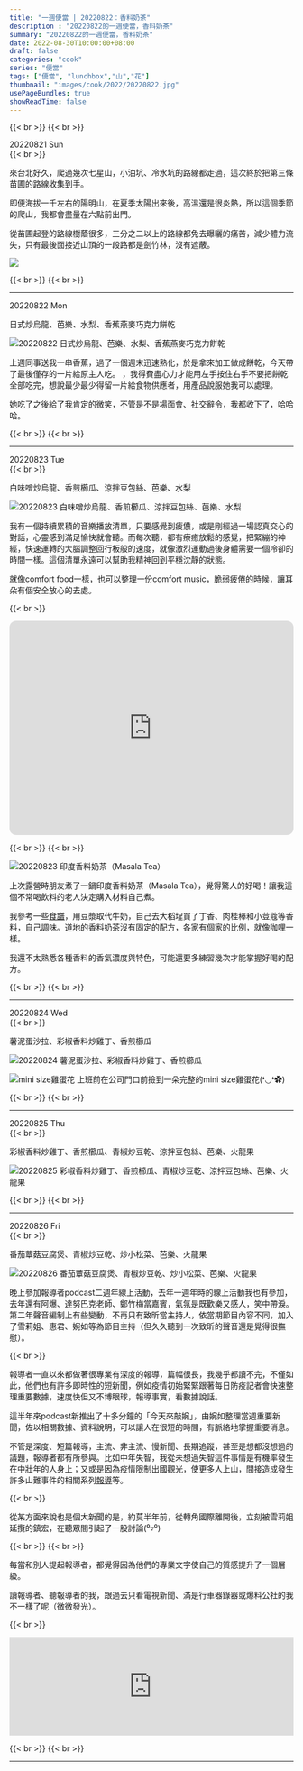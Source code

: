 ```yaml
---
title: "一週便當 | 20220822：香料奶茶"
description : "20220822的一週便當，香料奶茶"
summary: "20220822的一週便當，香料奶茶"
date: 2022-08-30T10:00:00+08:00
draft: false
categories: "cook"
series: "便當"
tags: ["便當", "lunchbox","山","花"]
thumbnail: "images/cook/2022/20220822.jpg"
usePageBundles: true
showReadTime: false
---
```


{{< br >}}
{{< br >}}
<div class="border-item"><span>20220821 Sun</span></div>
{{< br >}}

來台北好久，爬過幾次七星山，小油坑、冷水坑的路線都走過，這次終於把第三條苗圃的路線收集到手。

即便海拔一千左右的陽明山，在夏季太陽出來後，高溫還是很炎熱，所以這個季節的爬山，我都會盡量在六點前出門。

從苗圃起登的路線樹蔭很多，三分之二以上的路線都免去曝曬的痛苦，減少體力流失，只有最後面接近山頂的一段路都是劍竹林，沒有遮蔽。

![](20220821_mountain_1.jpg)

{{< br >}}
{{< br >}}

---

<div class="border-item"><span>20220822 Mon</span></div>

日式炒烏龍、芭樂、水梨、香蕉燕麥巧克力餅乾

![20220822 日式炒烏龍、芭樂、水梨、香蕉燕麥巧克力餅乾](20220822_bento_1.jpg)

上週同事送我一串香蕉，過了一個週末迅速熟化，於是拿來加工做成餅乾，今天帶了最後僅存的一片給原主人吃。
，我得費盡心力才能用左手按住右手不要把餅乾全部吃完，想說最少最少得留一片給食物供應者，用產品說服她我可以處理。

她吃了之後給了我肯定的微笑，不管是不是場面會、社交辭令，我都收下了，哈哈哈。

{{< br >}}
{{< br >}}

---

<div class="border-item"><span>20220823 Tue</span></div>
{{< br >}}

白味噌炒烏龍、香煎櫛瓜、涼拌豆包絲、芭樂、水梨

![20220823 白味噌炒烏龍、香煎櫛瓜、涼拌豆包絲、芭樂、水梨](20220823_bento_1.jpg)

我有一個持續累積的音樂播放清單，只要感覺到疲憊，或是剛經過一場認真交心的對話，心靈感到滿足愉快就會聽。而每次聽，都有療癒放鬆的感覺，把緊繃的神經，快速運轉的大腦調整回行板般的速度，就像激烈運動過後身體需要一個冷卻的時間一樣。這個清單永遠可以幫助我精神回到平穩沈靜的狀態。

就像comfort food一樣，也可以整理一份comfort music，脆弱疲倦的時候，讓耳朵有個安全放心的去處。

{{< br >}}

<iframe title="Mary's Theme" style="border-radius:12px" src="https://open.spotify.com/embed/track/0zbwFtTdUek8ug8RwVqi2L?utm_source=generator&theme=0" width="100%" height="380" frameBorder="0" allowfullscreen="" allow="autoplay; clipboard-write; encrypted-media; fullscreen; picture-in-picture"></iframe>

{{< br >}}
{{< br >}}

![20220823 印度香料奶茶（Masala Tea）](20220823_bento_2.jpg)

上次露營時朋友煮了一鍋印度香料奶茶（Masala Tea），覺得驚人的好喝！讓我這個不常喝飲料的老人決定購入材料自己煮。

我參考一些[食譜](https://www.google.com/url?sa=t&rct=j&q=&esrc=s&source=web&cd=&cad=rja&uact=8&ved=2ahUKEwjp8qKS0e35AhUjJaYKHUaDAewQFnoECBwQAQ&url=http%3A%2F%2Fsoacliu.blogspot.com%2F2016%2F10%2Frecipe-masala-tea.html&usg=AOvVaw1ejlNl2Y6YUivo5trTJLpH)，用豆漿取代牛奶，自己去大稻埕買了丁香、肉桂棒和小荳蔻等香料，自己調味。道地的香料奶茶沒有固定的配方，各家有個家的比例，就像咖哩一樣。

我還不太熟悉各種香料的香氣濃度與特色，可能還要多練習幾次才能掌握好喝的配方。

{{< br >}}
{{< br >}}

---

<div class="border-item"><span>20220824 Wed</span></div>
{{< br >}}

薯泥蛋沙拉、彩椒香料炒雞丁、香煎櫛瓜

![20220824 薯泥蛋沙拉、彩椒香料炒雞丁、香煎櫛瓜](20220824_bento_1.jpg)

![mini size雞蛋花](20220824_bento_2.jpg)
上班前在公司門口前撿到一朵完整的mini size雞蛋花(❛◡❛✿)

{{< br >}}
{{< br >}}

---

<div class="border-item"><span>20220825 Thu</span></div>
{{< br >}}

彩椒香料炒雞丁、香煎櫛瓜、青椒炒豆乾、涼拌豆包絲、芭樂、火龍果

![20220825 彩椒香料炒雞丁、香煎櫛瓜、青椒炒豆乾、涼拌豆包絲、芭樂、火龍果](20220825_bento_1.jpg)

{{< br >}}
{{< br >}}

---

<div class="border-item"><span>20220826 Fri</span></div>
{{< br >}}

番茄蕈菇豆腐煲、青椒炒豆乾、炒小松菜、芭樂、火龍果

![20220826 番茄蕈菇豆腐煲、青椒炒豆乾、炒小松菜、芭樂、火龍果](20220826_bento_1.jpg)

晚上參加報導者podcast二週年線上活動，去年一週年時的線上活動我也有參加，去年還有阿爆、達努巴克老師、鄭竹梅當嘉賓，氣氛是既歡樂又感人，笑中帶淚。第二年聲音編制上有些變動，不再只有致昕當主持人，依當期節目內容不同，加入了雪莉姐、惠君、婉如等為節目主持（但久久聽到一次致昕的聲音還是覺得很撫慰）。

{{< br >}}

報導者一直以來都做著很專業有深度的報導，篇幅很長，我幾乎都讀不完，不僅如此，他們也有許多即時性的短新聞，例如疫情初始緊緊跟著每日防疫記者會快速整理重要數據，速度快但又不博眼球，報導事實，看數據說話。

這半年來podcast新推出了十多分鐘的「今天來敲婉」，由婉如整理當週重要新聞，佐以相關數據、資料說明，可以讓人在很短的時間，有脈絡地掌握重要消息。

不管是深度、短篇報導，主流、非主流、慢新聞、長期追蹤，甚至是想都沒想過的議題，報導者都有所參與。比如中年失智，我從未想過失智這件事情是有機率發生在中壯年的人身上；又或是因為疫情限制出國觀光，使更多人上山，間接造成發生許多山難事件的相關系列[報導](https://www.twreporter.org/a/climbing-security-post-covid-issue)等。

{{< br >}}

從某方面來說也是個大新聞的是，約莫半年前，從轉角國際離開後，立刻被雪莉姐延攬的鎮宏，在聽眾間引起了一股討論(⁰▿⁰)

{{< br >}}
{{< br >}}

每當和別人提起報導者，都覺得因為他們的專業文字使自己的質感提升了一個層級。

讀報導者、聽報導者的我，跟過去只看電視新聞、滿是行車器錄器或爆料公社的我不一樣了呢（微微發光）。

{{< br >}}

<iframe title="報導者Podcast-The Real Story 44歲的我，忘了怎麼工作：從發病到重新創業，一個年輕型失智症家庭的告白" allow="autoplay *; encrypted-media *; fullscreen *; clipboard-write" frameborder="0" height="175" style="width:100%;max-width:660px;overflow:hidden;background:transparent;" sandbox="allow-forms allow-popups allow-same-origin allow-scripts allow-storage-access-by-user-activation allow-top-navigation-by-user-activation" src="https://embed.podcasts.apple.com/tw/podcast/44歲的我-忘了怎麼工作-從發病到重新創業-一個年輕型失智症家庭的告白/id1525816185?i=1000569878015"></iframe>

{{< br >}}
{{< br >}}

---
